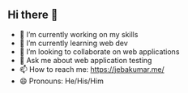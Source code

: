 ## Hi there 👋


<!--
**jebakumarj/jebakumarj** is a ✨ _special_ ✨ repository because its `README.md` (this file) appears on your GitHub profile.

Here are some ideas to get you started: -->

- 🔭 I’m currently working on my skills
- 🌱 I’m currently learning web dev
- 👯 I’m looking to collaborate on web applications
- 💬 Ask me about web application testing
- 📫 How to reach me: https://jebakumar.me/
- 😄 Pronouns: He/His/Him

